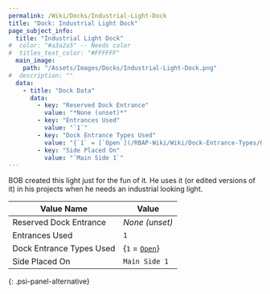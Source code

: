 ```yaml
---
permalink: /Wiki/Docks/Industrial-Light-Dock
title: "Dock: Industrial Light Dock"
page_subject_info:
  title: "Industrial Light Dock"
#  color: "#a3a2a5" -- Needs color
#  titles_text_color: "#FFFFFF"
  main_image:
    path: "/Assets/Images/Docks/Industrial-Light-Dock.png"
#  description: ""
  data:
    - title: "Dock Data"
      data:
        - key: "Reserved Dock Entrance"
          value: "*None (unset)*"
        - key: "Entrances Used"
          value: "`1`"
        - key: "Dock Entrance Types Used"
          value: "{`1` = [`Open`](/RBAP-Wiki/Wiki/Dock-Entrance-Types/Open)}"
        - key: "Side Placed On"
          value: "`Main Side 1`"
---
```


BOB created this light just for the fun of it. He uses it (or edited versions of it) in his projects when he needs an industrial looking light.

| Value Name               | Value |
|-|-|
| Reserved Dock Entrance   | *None (unset)* |
| Entrances Used           | `1` |
| Dock Entrance Types Used | {`1` = [`Open`](/RBAP-Wiki/Wiki/Dock-Entrance-Types/Open)} |
| Side Placed On           | `Main Side 1` |
{: .psi-panel-alternative}

<img class="dock-image" src="/RBAP-Wiki/Assets/Images/Docks/Industrial-Light-Dock.png" alt="">